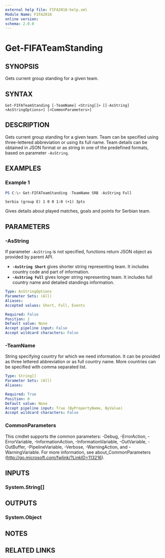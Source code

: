 ```yaml
---
external help file: FIFA2018-help.xml
Module Name: FIFA2018
online version:
schema: 2.0.0
---
```


# Get-FIFATeamStanding

## SYNOPSIS
Gets current group standing for a given team.

## SYNTAX

```
Get-FIFATeamStanding [-TeamName] <String[]> [[-AsString] <AsStringOptions>] [<CommonParameters>]
```

## DESCRIPTION
Gets current group standing for a given team. Team can be specified using three-lettered abbreviation or using its full name.
Team details can be obtained in JSON format or as string in one of the predefined formats, based on parameter `-AsString`.

## EXAMPLES

### Example 1
```powershell
PS C:\> Get-FIFATeamStanding -TeamName SRB -AsString Full
```

```
Serbia (group E) 1 0 0 1:0 (+1) 3pts
```

Gives details about played matches, goals and points for Serbian team.

## PARAMETERS

### -AsString
If parameter `-AsString` is not specified, functions return JSON object as provided by parent API.

- **`-AsString Short`** gives shorter string representing team. It includes country code and part of information.
- **`-AsString Full`** gives longer string representing team. It includes full country name and detailed standings information.

```yaml
Type: AsStringOptions
Parameter Sets: (All)
Aliases:
Accepted values: Short, Full, Events

Required: False
Position: 1
Default value: None
Accept pipeline input: False
Accept wildcard characters: False
```

### -TeamName

String specifying country for which we need information. It can be provided as three lettered abbreviation or as full country name.
More countries can be specified with comma separated list.

```yaml
Type: String[]
Parameter Sets: (All)
Aliases:

Required: True
Position: 0
Default value: None
Accept pipeline input: True (ByPropertyName, ByValue)
Accept wildcard characters: False
```

### CommonParameters
This cmdlet supports the common parameters: -Debug, -ErrorAction, -ErrorVariable, -InformationAction, -InformationVariable, -OutVariable, -OutBuffer, -PipelineVariable, -Verbose, -WarningAction, and -WarningVariable. For more information, see about_CommonParameters (http://go.microsoft.com/fwlink/?LinkID=113216).

## INPUTS

### System.String[]

## OUTPUTS

### System.Object

## NOTES

## RELATED LINKS
